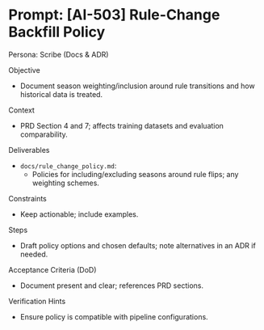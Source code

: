 # Prompt: [AI-503] Rule-Change Backfill Policy

Persona: Scribe (Docs & ADR)

Objective
- Document season weighting/inclusion around rule transitions and how historical data is treated.

Context
- PRD Section 4 and 7; affects training datasets and evaluation comparability.

Deliverables
- `docs/rule_change_policy.md`:
  - Policies for including/excluding seasons around rule flips; any weighting schemes.

Constraints
- Keep actionable; include examples.

Steps
- Draft policy options and chosen defaults; note alternatives in an ADR if needed.

Acceptance Criteria (DoD)
- Document present and clear; references PRD sections.

Verification Hints
- Ensure policy is compatible with pipeline configurations.

